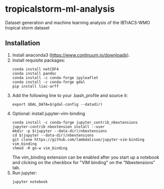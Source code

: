 # tropicalstorm-ml-analysis
Dataset generation and machine learning analysis of the IBTrACS-WMO tropical storm dataset

## Installation

1. Install anaconda3 (https://www.continuum.io/downloads).
1. Install requisite packages:
   ```
   conda install netCDF4
   conda install pandoc
   conda install -c conda-forge ipyleaflet
   conda install -c conda-forge gdal
   pip install liac-arff
   ```
1. Add the following line to your .bash_profile and source it:
   ```
   export GDAL_DATA=$(gdal-config --datadir)
   ```  
1. Optional: install jupyter-vim-binding
   ```
   conda install -c conda-forge jupyter_contrib_nbextensions
   jupyter-contrib nbextension install --user
   mkdir -p $(jupyter --data-dir)/nbextensions
   cd $(jupyter --data-dir)/nbextensions
   git clone https://github.com/lambdalisue/jupyter-vim-binding vim_binding
   chmod -R go-w vim_binding  
   ```
   The vim_binding extension can be enabled after you start up a notebook
   and clicking on the checkbox for "VIM binding" on the "Nbextensions" tab.
1. Run jupyter:
   ```
   jupyter notebook
   ```
